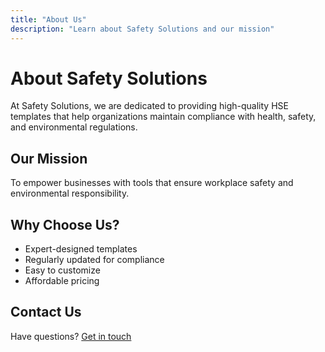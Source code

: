 ```yaml
---
title: "About Us"
description: "Learn about Safety Solutions and our mission"
---
```


# About Safety Solutions

At Safety Solutions, we are dedicated to providing high-quality HSE templates that help organizations maintain compliance with health, safety, and environmental regulations.

## Our Mission

To empower businesses with tools that ensure workplace safety and environmental responsibility.

## Why Choose Us?

- Expert-designed templates
- Regularly updated for compliance
- Easy to customize
- Affordable pricing

## Contact Us

Have questions? [Get in touch](/contact/)